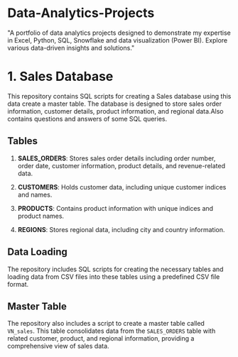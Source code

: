 # Data-Analytics-Projects
"A portfolio of data analytics projects designed to demonstrate  my expertise in Excel,  Python, SQL, Snowflake and data visualization (Power BI).
Explore various data-driven insights and solutions."

# 1. Sales Database

This repository contains SQL scripts for creating a Sales database using this data create a master table. The database is designed to store sales order information, customer details, product information, and regional data.Also contains questions and answers of some SQL queries.  

## Tables

1. **SALES_ORDERS**: Stores sales order details including order number, order date, customer information, product details, and revenue-related data.

2. **CUSTOMERS**: Holds customer data, including unique customer indices and names.

3. **PRODUCTS**: Contains product information with unique indices and product names.

4. **REGIONS**: Stores regional data, including city and country information.

## Data Loading

The repository includes SQL scripts for creating the necessary tables and loading data from CSV files into these tables using a predefined CSV file format.

## Master Table

The repository also includes a script to create a master table called `VN_sales`. This table consolidates data from the `SALES_ORDERS` table with related customer, product, and regional information, providing a comprehensive view of sales data.


